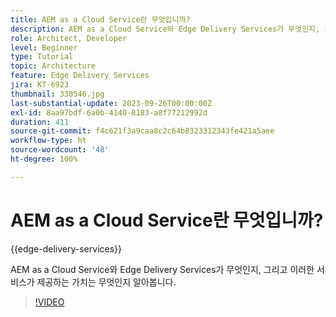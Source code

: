 ```yaml
---
title: AEM as a Cloud Service란 무엇입니까?
description: AEM as a Cloud Service와 Edge Delivery Services가 무엇인지, 그리고 이러한 서비스가 제공하는 가치는 무엇인지 알아봅니다.
role: Architect, Developer
level: Beginner
type: Tutorial
topic: Architecture
feature: Edge Delivery Services
jira: KT-6923
thumbnail: 330546.jpg
last-substantial-update: 2023-09-26T00:00:00Z
exl-id: 8aa97bdf-6a0b-4140-8183-a8f77212992d
duration: 411
source-git-commit: f4c621f3a9caa8c2c64b8323312343fe421a5aee
workflow-type: ht
source-wordcount: '48'
ht-degree: 100%

---
```


# AEM as a Cloud Service란 무엇입니까?

{{edge-delivery-services}}

AEM as a Cloud Service와 Edge Delivery Services가 무엇인지, 그리고 이러한 서비스가 제공하는 가치는 무엇인지 알아봅니다.

>[!VIDEO](https://video.tv.adobe.com/v/346163?quality=12&learn=on&captions=kor)

